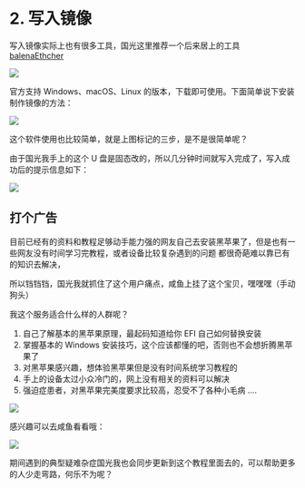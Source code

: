 # 2. 写入镜像

写入镜像实际上也有很多工具，国光这里推荐一个后来居上的工具 [balenaEthcher](https://www.balena.io/etcher) 

![](https://image.3001.net/images/20210916/16318001211261.png) 

官方支持 Windows、macOS、Linux 的版本，下载即可使用。下面简单说下安装制作镜像的方法：

![](https://image.3001.net/images/20210916/16318002942938.png) 

这个软件使用也比较简单，就是上图标记的三步，是不是很简单呢？

由于国光我手上的这个 U 盘是固态改的，所以几分钟时间就写入完成了，写入成功后的提示信息如下：

![](https://image.3001.net/images/20210916/16318005846468.png) 

## 打个广告

目前已经有的资料和教程足够动手能力强的网友自己去安装黑苹果了，但是也有一些网友没有时间学习完教程，或者设备比较复杂遇到的问题
都很奇葩难以靠已有的知识去解决，

所以铛铛铛，国光我就抓住了这个用户痛点，咸鱼上挂了这个宝贝，嘿嘿嘿（手动狗头）

我这个服务适合什么样的人群呢？

1. 自己了解基本的黑苹果原理，最起码知道给你 EFI 自己如何替换安装
2. 掌握基本的 Windows 安装技巧，这个应该都懂的吧，否则也不会想折腾黑苹果了
3. 对黑苹果感兴趣，想体验黑苹果但是没有时间系统学习教程的
4. 手上的设备太过小众冷门的，网上没有相关的资料可以解决
5. 强迫症患者，对黑苹果完美度要求比较高，忍受不了各种小毛病
   ....

![](https://image.3001.net/images/20220319/16476611133376.png) 

感兴趣可以去咸鱼看看哦：

![](https://image.3001.net/images/20220319/16476612238377.jpg) 

期间遇到的典型疑难杂症国光我也会同步更新到这个教程里面去的，可以帮助更多的人少走弯路，何乐不为呢？
